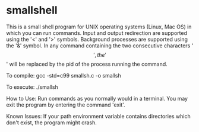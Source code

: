 # smallshell

This is a small shell program for UNIX operating systems (Linux, Mac OS) in which you can run commands. Input and output redirection are supported using the '<' and '>' symbols. Background processes are supported using the '&' symbol. In any command containing the two consecutive characters '$$', the '$$' will be replaced by the pid of the process running the command.

To compile:
gcc -std=c99 smallsh.c -o smallsh

To execute:
./smallsh

How to Use:
Run commands as you normally would in a terminal. You may exit the program by entering the command 'exit'.

Known Issues:
If your path environment variable contains directories which don't exist, the program might crash.
